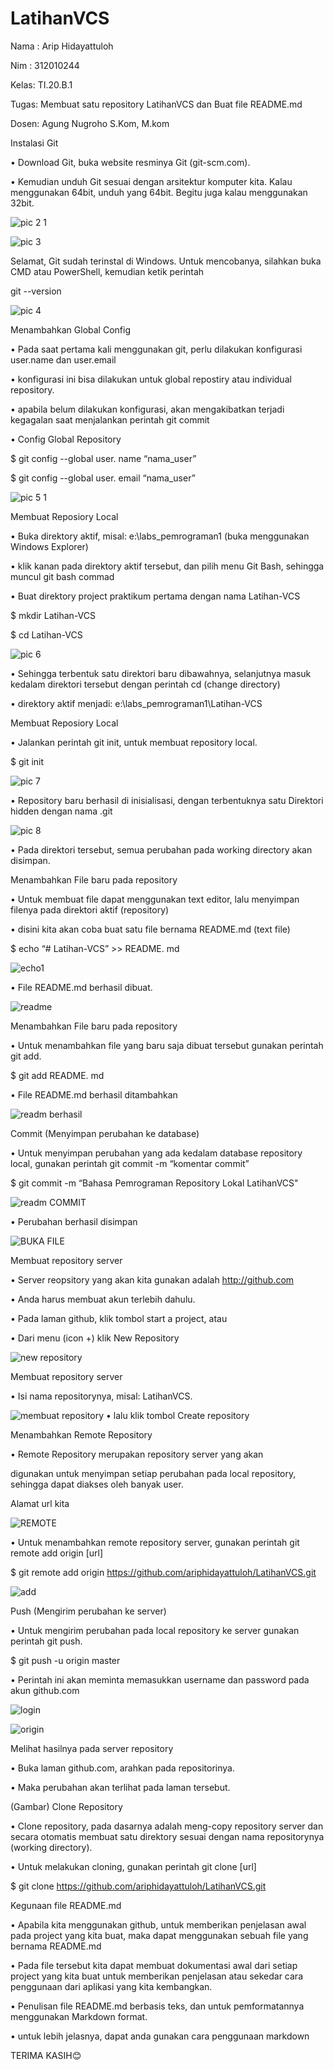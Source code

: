# LatihanVCS
Nama : Arip Hidayattuloh

Nim  : 312010244

Kelas: TI.20.B.1

Tugas: Membuat satu repository LatihanVCS dan Buat file README.md

Dosen: Agung Nugroho S.Kom, M.kom

Instalasi Git

• Download Git, buka website resminya Git (git-scm.com).

• Kemudian unduh Git sesuai dengan arsitektur komputer kita. Kalau menggunakan 64bit, unduh yang 64bit. Begitu juga kalau menggunakan 32bit.


![pic 2 1](https://user-images.githubusercontent.com/72840534/96367580-f63ef180-1178-11eb-96b6-5dda04c64fdd.jpg)

![pic 3](https://user-images.githubusercontent.com/72840534/96367595-08209480-1179-11eb-9fdb-cf8707a157de.jpg)


Selamat, Git sudah terinstal di Windows. Untuk mencobanya, silahkan buka CMD atau PowerShell, kemudian ketik perintah

git --version

![pic 4](https://user-images.githubusercontent.com/72840534/96367601-0d7ddf00-1179-11eb-8dd6-ef2dee401a8c.jpg)

Menambahkan Global Config

• Pada saat pertama kali menggunakan git, perlu dilakukan konfigurasi user.name dan user.email

• konfigurasi ini bisa dilakukan untuk global repostiry atau individual repository.

• apabila belum dilakukan konfigurasi, akan mengakibatkan terjadi kegagalan saat menjalankan perintah git commit

• Config Global Repository

$ git config --global user. name “nama_user”

$ git config --global user. email “nama_user”

![pic 5 1](https://user-images.githubusercontent.com/72840534/96367605-1373c000-1179-11eb-9e18-bb2f1afc882b.jpg)


Membuat Reposiory Local

• Buka direktory aktif, misal: e:\labs_pemrograman1 (buka menggunakan Windows Explorer)

• klik kanan pada direktory aktif tersebut, dan pilih menu Git Bash, sehingga muncul git bash commad

• Buat direktory project praktikum pertama dengan nama Latihan-VCS

$ mkdir Latihan-VCS

$ cd Latihan-VCS

![pic 6](https://user-images.githubusercontent.com/72840534/96367610-1b336480-1179-11eb-9d37-7be4625bdcad.jpg)

• Sehingga terbentuk satu direktori baru dibawahnya, selanjutnya masuk kedalam direktori tersebut dengan perintah cd (change directory)

• direktory aktif menjadi: e:\labs_pemrograman1\Latihan-VCS

Membuat Reposiory Local

• Jalankan perintah git init, untuk membuat repository local.

$ git init

![pic 7](https://user-images.githubusercontent.com/72840534/96367612-1e2e5500-1179-11eb-89f5-fd2f94acffea.jpg)


• Repository baru berhasil di inisialisasi, dengan terbentuknya satu Direktori hidden dengan nama .git

![pic 8](https://user-images.githubusercontent.com/72840534/96367614-21294580-1179-11eb-97a4-516a82407145.jpg)

• Pada direktori tersebut, semua perubahan pada working directory akan disimpan.

Menambahkan File baru pada repository

• Untuk membuat file dapat menggunakan text editor, lalu menyimpan filenya pada direktori aktif (repository)

• disini kita akan coba buat satu file bernama README.md (text file)

$ echo “# Latihan-VCS” >> README. md

![echo1](https://user-images.githubusercontent.com/72840534/96368045-af9ec680-117b-11eb-81b6-6b4a8f7e4f1d.png)

• File README.md berhasil dibuat.

![readme](https://user-images.githubusercontent.com/72840534/96368179-b11cbe80-117c-11eb-8ba4-2de88299c570.jpg)

Menambahkan File baru pada repository

• Untuk menambahkan file yang baru saja dibuat tersebut gunakan perintah git add.

$ git add README. md

• File README.md berhasil ditambahkan

![readm berhasil](https://user-images.githubusercontent.com/72840534/96368438-060d0480-117e-11eb-97d7-59da7d7d23bb.jpg)


Commit (Menyimpan perubahan ke database)

• Untuk menyimpan perubahan yang ada kedalam database repository local, gunakan perintah git commit -m “komentar commit”

$ git commit -m “Bahasa Pemrograman Repository Lokal LatihanVCS"

![readm COMMIT](https://user-images.githubusercontent.com/72840534/96368607-d27eaa00-117e-11eb-973b-1148d683b9be.jpg)


• Perubahan berhasil disimpan

![BUKA FILE](https://user-images.githubusercontent.com/72840534/96368701-88e28f00-117f-11eb-811f-e05fa64d404b.jpg)

Membuat repository server

• Server reopsitory yang akan kita gunakan adalah http://github.com

• Anda harus membuat akun terlebih dahulu.

• Pada laman github, klik tombol start a project, atau

• Dari menu (icon +) klik New Repository

![new repository](https://user-images.githubusercontent.com/72840534/96368967-386c3100-1181-11eb-9766-aaddc753338d.jpg)

Membuat repository server

• Isi nama repositorynya, misal: LatihanVCS.

![membuat repository](https://user-images.githubusercontent.com/72840534/96369183-b7159e00-1182-11eb-86f5-2074e6750b05.png)
• lalu klik tombol Create repository


Menambahkan Remote Repository

• Remote Repository merupakan repository server yang akan

digunakan untuk menyimpan setiap perubahan pada local repository, sehingga dapat diakses oleh banyak user.

Alamat url kita

![REMOTE](https://user-images.githubusercontent.com/72840534/96369409-e547ad80-1183-11eb-9224-5633948b042a.png)

• Untuk menambahkan remote repository server, gunakan perintah git remote add origin [url]

$ git remote add origin https://github.com/ariphidayattuloh/LatihanVCS.git

![add](https://user-images.githubusercontent.com/72840534/96369473-5d15d800-1184-11eb-9627-0430787fe721.png)



Push (Mengirim perubahan ke server)

• Untuk mengirim perubahan pada local repository ke server gunakan perintah git push.

$ git push -u origin master

• Perintah ini akan meminta memasukkan username dan password pada akun github.com

![login](https://user-images.githubusercontent.com/72840534/96369637-694e6500-1185-11eb-941a-2a4f4e7988e6.png)

![origin](https://user-images.githubusercontent.com/72840534/96369703-c813de80-1185-11eb-9f77-f605975e2a27.png)

Melihat hasilnya pada server repository

• Buka laman github.com, arahkan pada repositorinya.

• Maka perubahan akan terlihat pada laman tersebut.

(Gambar)
Clone Repository

• Clone repository, pada dasarnya adalah meng-copy repository server dan secara otomatis membuat satu direktory sesuai dengan nama repositorynya (working directory).

• Untuk melakukan cloning, gunakan perintah git clone [url]

$ git clone https://github.com/ariphidayattuloh/LatihanVCS.git


Kegunaan file README.md

• Apabila kita menggunakan github, untuk memberikan penjelasan awal pada project yang kita buat, maka dapat menggunakan sebuah file yang bernama README.md

• Pada file tersebut kita dapat membuat dokumentasi awal dari setiap project yang kita buat untuk memberikan penjelasan atau sekedar cara penggunaan dari aplikasi yang kita kembangkan.

• Penulisan file README.md berbasis teks, dan untuk pemformatannya menggunakan Markdown format.

• untuk lebih jelasnya, dapat anda gunakan cara penggunaan markdown

TERIMA KASIH😊



